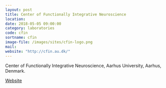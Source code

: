 ```yaml
---
layout: post
title: Center of Functionally Integrative Neuroscience
location:
date: 2018-05-05 09:00:00
category: laboratories
code: cfin
sortname: cfin
image-file: /images/sites/cfin-logo.png
mail:
website: "http://cfin.au.dk/"
---
```

Center of Functionally Integrative Neuroscience, Aarhus University, Aarhus, Denmark.

[Website](http://cfin.au.dk/)
